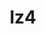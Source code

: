---
title: "lz4"
layout: cache
categories: [package, develop-2025-03-16]
meta: {"compilers": ["cce@=18.0.0", "gcc@=10.5.0", "gcc@=11.1.0", "gcc@=11.4.0", "gcc@=12.4.0", "gcc@=13.3.0", "gcc@=7.5.0", "oneapi@=2024.1.0", "oneapi@=2024.2.1"], "num_specs": 13, "num_specs_by_stack": {"aws-pcluster-neoverse_v1": 1, "aws-pcluster-x86_64_v4": 4, "build_systems": 1, "data-vis-sdk": 1, "developer-tools-aarch64-linux-gnu": 1, "developer-tools-x86_64_v3-linux-gnu": 1, "e4s": 1, "e4s-cray-rhel": 1, "e4s-neoverse-v2": 1, "e4s-oneapi": 1, "e4s-rocm-external": 1, "hep": 1, "radiuss": 1, "root": 13, "tutorial": 1}, "oss": ["amzn2", "centos7", "rhel8", "ubuntu18.04", "ubuntu20.04", "ubuntu22.04"], "platforms": ["linux"], "stacks": ["aws-pcluster-neoverse_v1", "aws-pcluster-x86_64_v4", "build_systems", "data-vis-sdk", "developer-tools-aarch64-linux-gnu", "developer-tools-x86_64_v3-linux-gnu", "e4s", "e4s-cray-rhel", "e4s-neoverse-v2", "e4s-oneapi", "e4s-rocm-external", "hep", "radiuss", "root", "tutorial"], "targets": ["aarch64", "neoverse_v1", "neoverse_v2", "x86_64_v3", "x86_64_v4"], "versions": ["1.10.0"]}
spec_details: [{"compiler": "gcc@=11.4.0", "hash": "46cmkx7rt3xayhgyb3rbtk6chhnsvees", "os": "ubuntu22.04", "platform": "linux", "size": "-", "stacks": ["e4s", "e4s-rocm-external", "hep", "root", "tutorial"], "target": "x86_64_v3", "variants": ["build_system=makefile", "libs=shared,static", "+pic"], "versions": ["1.10.0"]}, {"compiler": "gcc@=11.1.0", "hash": "akvunqwnqbfgizg7xef52h3mabcis6nc", "os": "ubuntu20.04", "platform": "linux", "size": "-", "stacks": ["data-vis-sdk", "root"], "target": "x86_64_v3", "variants": ["build_system=makefile", "libs=shared,static", "+pic"], "versions": ["1.10.0"]}, {"compiler": "gcc@=12.4.0", "hash": "b3xehrl6bfvbj4zqfecfdvr5jr6bgwnx", "os": "amzn2", "platform": "linux", "size": "-", "stacks": ["aws-pcluster-neoverse_v1", "root"], "target": "neoverse_v1", "variants": ["build_system=makefile", "libs=shared,static", "+pic"], "versions": ["1.10.0"]}, {"compiler": "gcc@=11.4.0", "hash": "br7jpsmyjnd4eyp3g4s7yfxzxo6ehpdl", "os": "ubuntu22.04", "platform": "linux", "size": "-", "stacks": ["e4s-neoverse-v2", "root"], "target": "neoverse_v2", "variants": ["build_system=makefile", "libs=shared,static", "+pic"], "versions": ["1.10.0"]}, {"compiler": "oneapi@=2024.1.0", "hash": "dqzr3jcpsyvtcb5nsiwa6ipr22za77bw", "os": "amzn2", "platform": "linux", "size": "-", "stacks": ["aws-pcluster-x86_64_v4", "root"], "target": "x86_64_v4", "variants": ["build_system=makefile", "libs=shared,static", "+pic"], "versions": ["1.10.0"]}, {"compiler": "cce@=18.0.0", "hash": "g575vtkgryqsu536hx366yymj3jrl2f6", "os": "rhel8", "platform": "linux", "size": "-", "stacks": ["e4s-cray-rhel", "root"], "target": "x86_64_v3", "variants": ["build_system=makefile", "libs=shared,static", "+pic"], "versions": ["1.10.0"]}, {"compiler": "oneapi@=2024.2.1", "hash": "jr5wvedt6dda7gxxwjben34v3hsufnmb", "os": "ubuntu22.04", "platform": "linux", "size": "-", "stacks": ["e4s-oneapi", "root"], "target": "x86_64_v3", "variants": ["build_system=makefile", "libs=shared,static", "+pic"], "versions": ["1.10.0"]}, {"compiler": "gcc@=10.5.0", "hash": "mrw5bwzj5brdtbgrm3naqfajznzg6tzm", "os": "centos7", "platform": "linux", "size": "-", "stacks": ["developer-tools-x86_64_v3-linux-gnu", "root"], "target": "x86_64_v3", "variants": ["build_system=makefile", "libs=shared,static", "+pic"], "versions": ["1.10.0"]}, {"compiler": "gcc@=12.4.0", "hash": "pycuchxsr6to35cbdjrjwoq2s3vxwkir", "os": "amzn2", "platform": "linux", "size": "-", "stacks": ["aws-pcluster-x86_64_v4", "root"], "target": "x86_64_v4", "variants": ["build_system=makefile", "libs=shared,static", "+pic"], "versions": ["1.10.0"]}, {"compiler": "gcc@=7.5.0", "hash": "tdhwcow6t27zpdgmbnvpqp6pl5cz4wny", "os": "ubuntu18.04", "platform": "linux", "size": "-", "stacks": ["build_systems", "radiuss", "root"], "target": "x86_64_v3", "variants": ["build_system=makefile", "libs=shared,static", "+pic"], "versions": ["1.10.0"]}, {"compiler": "gcc@=13.3.0", "hash": "tzpkwlxclsbcfhoo35ksx5m6k5azu65t", "os": "rhel8", "platform": "linux", "size": "-", "stacks": ["developer-tools-aarch64-linux-gnu", "root"], "target": "aarch64", "variants": ["build_system=makefile", "libs=shared,static", "+pic"], "versions": ["1.10.0"]}, {"compiler": "gcc@=12.4.0", "hash": "unwcx2e6qwu2kdyidfv4utxe6x7nin5p", "os": "amzn2", "platform": "linux", "size": "-", "stacks": ["aws-pcluster-x86_64_v4", "root"], "target": "x86_64_v3", "variants": ["build_system=makefile", "libs=shared,static", "+pic"], "versions": ["1.10.0"]}, {"compiler": "oneapi@=2024.1.0", "hash": "yro6k3on4ua5upkkey6fiyzwvrsb7cuf", "os": "amzn2", "platform": "linux", "size": "-", "stacks": ["aws-pcluster-x86_64_v4", "root"], "target": "x86_64_v3", "variants": ["build_system=makefile", "libs=shared,static", "+pic"], "versions": ["1.10.0"]}]
---